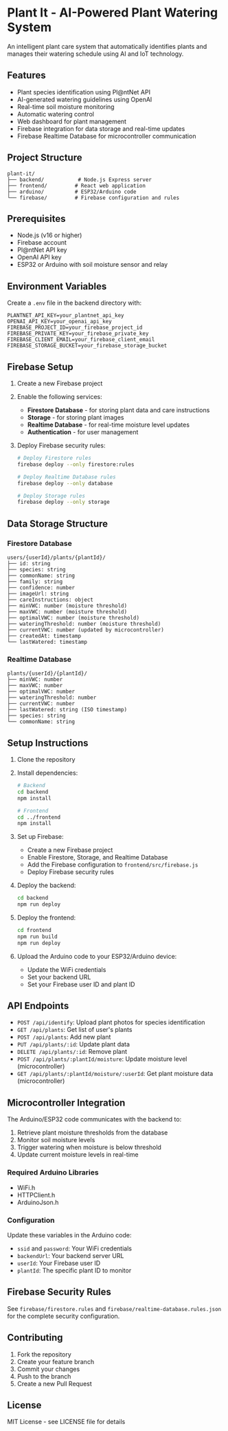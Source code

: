 # Plant It - AI-Powered Plant Watering System

An intelligent plant care system that automatically identifies plants and manages their watering schedule using AI and IoT technology.

## Features

- Plant species identification using Pl@ntNet API
- AI-generated watering guidelines using OpenAI
- Real-time soil moisture monitoring
- Automatic watering control
- Web dashboard for plant management
- Firebase integration for data storage and real-time updates
- Firebase Realtime Database for microcontroller communication

## Project Structure

```
plant-it/
├── backend/           # Node.js Express server
├── frontend/         # React web application
├── arduino/          # ESP32/Arduino code
└── firebase/         # Firebase configuration and rules
```

## Prerequisites

- Node.js (v16 or higher)
- Firebase account
- Pl@ntNet API key
- OpenAI API key
- ESP32 or Arduino with soil moisture sensor and relay

## Environment Variables

Create a `.env` file in the backend directory with:

```env
PLANTNET_API_KEY=your_plantnet_api_key
OPENAI_API_KEY=your_openai_api_key
FIREBASE_PROJECT_ID=your_firebase_project_id
FIREBASE_PRIVATE_KEY=your_firebase_private_key
FIREBASE_CLIENT_EMAIL=your_firebase_client_email
FIREBASE_STORAGE_BUCKET=your_firebase_storage_bucket
```

## Firebase Setup

1. Create a new Firebase project
2. Enable the following services:
   - **Firestore Database** - for storing plant data and care instructions
   - **Storage** - for storing plant images
   - **Realtime Database** - for real-time moisture level updates
   - **Authentication** - for user management

3. Deploy Firebase security rules:
   ```bash
   # Deploy Firestore rules
   firebase deploy --only firestore:rules
   
   # Deploy Realtime Database rules
   firebase deploy --only database
   
   # Deploy Storage rules
   firebase deploy --only storage
   ```

## Data Storage Structure

### Firestore Database
```
users/{userId}/plants/{plantId}/
├── id: string
├── species: string
├── commonName: string
├── family: string
├── confidence: number
├── imageUrl: string
├── careInstructions: object
├── minVWC: number (moisture threshold)
├── maxVWC: number (moisture threshold)
├── optimalVWC: number (moisture threshold)
├── wateringThreshold: number (moisture threshold)
├── currentVWC: number (updated by microcontroller)
├── createdAt: timestamp
└── lastWatered: timestamp
```

### Realtime Database
```
plants/{userId}/{plantId}/
├── minVWC: number
├── maxVWC: number
├── optimalVWC: number
├── wateringThreshold: number
├── currentVWC: number
├── lastWatered: string (ISO timestamp)
├── species: string
└── commonName: string
```

## Setup Instructions

1. Clone the repository
2. Install dependencies:
   ```bash
   # Backend
   cd backend
   npm install

   # Frontend
   cd ../frontend
   npm install
   ```

3. Set up Firebase:
   - Create a new Firebase project
   - Enable Firestore, Storage, and Realtime Database
   - Add the Firebase configuration to `frontend/src/firebase.js`
   - Deploy Firebase security rules

4. Deploy the backend:
   ```bash
   cd backend
   npm run deploy
   ```

5. Deploy the frontend:
   ```bash
   cd frontend
   npm run build
   npm run deploy
   ```

6. Upload the Arduino code to your ESP32/Arduino device:
   - Update the WiFi credentials
   - Set your backend URL
   - Set your Firebase user ID and plant ID

## API Endpoints

- `POST /api/identify`: Upload plant photos for species identification
- `GET /api/plants`: Get list of user's plants
- `POST /api/plants`: Add new plant
- `PUT /api/plants/:id`: Update plant data
- `DELETE /api/plants/:id`: Remove plant
- `POST /api/plants/:plantId/moisture`: Update moisture level (microcontroller)
- `GET /api/plants/:plantId/moisture/:userId`: Get plant moisture data (microcontroller)

## Microcontroller Integration

The Arduino/ESP32 code communicates with the backend to:
1. Retrieve plant moisture thresholds from the database
2. Monitor soil moisture levels
3. Trigger watering when moisture is below threshold
4. Update current moisture levels in real-time

### Required Arduino Libraries
- WiFi.h
- HTTPClient.h
- ArduinoJson.h

### Configuration
Update these variables in the Arduino code:
- `ssid` and `password`: Your WiFi credentials
- `backendUrl`: Your backend server URL
- `userId`: Your Firebase user ID
- `plantId`: The specific plant ID to monitor

## Firebase Security Rules

See `firebase/firestore.rules` and `firebase/realtime-database.rules.json` for the complete security configuration.

## Contributing

1. Fork the repository
2. Create your feature branch
3. Commit your changes
4. Push to the branch
5. Create a new Pull Request

## License

MIT License - see LICENSE file for details 